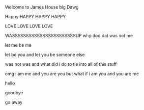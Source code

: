 Welcome to James House big Dawg


Happy HAPPY HAPPY HAPPY

LOVE LOVE LOVE LOVE


WASSSSSSSSSSSSSSSSSSSSSSSUP
whp dod dat was not me

let me be me

let be you and let you be someone else



was not was and what did i do to tie into all of this stuff


omg i am me and you are you but what if i am you and you are me



hello

goodbye

go away
